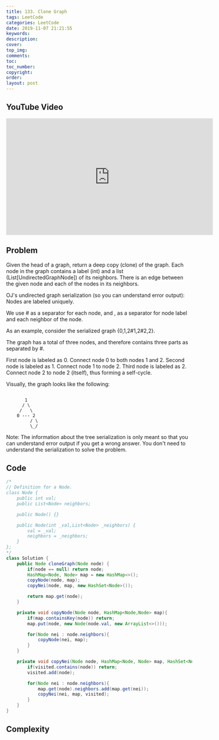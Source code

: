 ```yaml
---
title: 133. Clone Graph
tags: LeetCode
categories: LeetCode
date: 2019-11-07 21:21:55
keywords:
description:
cover:
top_img:
comments:
toc:
toc_number:
copyright:
order:
layout: post
---
```


## YouTube Video

<iframe width="560" height="315" src="https://www.youtube.com/embed/dhmIGSv-XXo" frameborder="0" allow="accelerometer; autoplay; encrypted-media; gyroscope; picture-in-picture" allowfullscreen></iframe>

## Problem

Given the head of a graph, return a deep copy (clone) of the graph. Each node in the graph contains a label (int) and a list (List[UndirectedGraphNode]) of its neighbors. There is an edge between the given node and each of the nodes in its neighbors.

OJ's undirected graph serialization (so you can understand error output):
Nodes are labeled uniquely.

We use # as a separator for each node, and , as a separator for node label and each neighbor of the node.

As an example, consider the serialized graph {0,1,2#1,2#2,2}.

The graph has a total of three nodes, and therefore contains three parts as separated by #.

First node is labeled as 0. Connect node 0 to both nodes 1 and 2.
Second node is labeled as 1. Connect node 1 to node 2.
Third node is labeled as 2. Connect node 2 to node 2 (itself), thus forming a self-cycle.

Visually, the graph looks like the following:

```

       1
      / \
     /   \
    0 --- 2
         / \
         \_/
```

Note: The information about the tree serialization is only meant so that you can understand error output if you get a wrong answer. You don't need to understand the serialization to solve the problem.

## Code

```java
/*
// Definition for a Node.
class Node {
    public int val;
    public List<Node> neighbors;

    public Node() {}

    public Node(int _val,List<Node> _neighbors) {
        val = _val;
        neighbors = _neighbors;
    }
};
*/
class Solution {
    public Node cloneGraph(Node node) {
        if(node == null) return node;
        HashMap<Node, Node> map = new HashMap<>();
        copyNode(node, map);
        copyNei(node, map, new HashSet<Node>());

        return map.get(node);
    }

    private void copyNode(Node node, HashMap<Node,Node> map){
        if(map.containsKey(node)) return;
        map.put(node, new Node(node.val, new ArrayList<>()));

        for(Node nei : node.neighbors){
            copyNode(nei, map);
        }
    }

    private void copyNei(Node node, HashMap<Node, Node> map, HashSet<Node> visited){
        if(visited.contains(node)) return;
        visited.add(node);

        for(Node nei : node.neighbors){
            map.get(node).neighbors.add(map.get(nei));
            copyNei(nei, map, visited);
        }
    }
}
```

## Complexity
